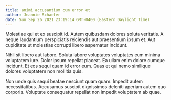 ```yaml
---
title: animi accusantium cum error et
author: Jeannie Schaefer
date: Sun Sep 26 2021 23:19:14 GMT-0400 (Eastern Daylight Time)
---
```

Molestiae qui et ex suscipit id. Autem quibusdam dolores soluta veritatis. A neque laudantium perspiciatis reiciendis aut praesentium ipsum et. Aut cupiditate ut molestias corrupti libero aspernatur incidunt.

 Nihil sit libero aut labore. Soluta labore voluptates voluptates eum minima voluptatem iure. Dolor ipsum repellat placeat. Ea ullam enim dolore cumque incidunt. Et eos sequi quam id error eum. Quas et qui nemo similique dolores voluptatem non mollitia quis.

 Non unde quis sequi beatae nesciunt quam quam. Impedit autem necessitatibus. Accusamus suscipit dignissimos deleniti aperiam autem quo corporis. Voluptate consequatur repellat non impedit voluptatem ab quae.